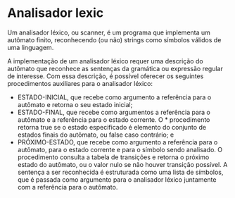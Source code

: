 # Analisador lexic

Um analisador léxico, ou scanner, é um programa que implementa um autômato finito, reconhecendo (ou não) strings como símbolos válidos de uma linguagem.

A implementação de um analisador léxico requer uma descrição do autômato que reconhece as sentenças da gramática ou expressão regular de interesse. Com essa descrição, é possível oferecer os seguintes procedimentos auxiliares para o analisador léxico:
* ESTADO-INICIAL, que recebe como argumento a referência para o autômato e retorna o seu estado inicial;
* ESTADO-FINAL, que recebe como argumentos a referência para o autômato e a referência para o estado corrente. O * procedimento retorna true se o estado especificado é elemento do conjunto de estados finais do autômato, ou false caso contrário; e
* PRÓXIMO-ESTADO, que recebe como argumento a referência para o autômato, para o estado corrente e para o símbolo sendo analisado. O procedimento consulta a tabela de transições e retorna o próximo estado do autômato, ou o valor nulo se não houver transição possível.
A sentença a ser reconhecida é estruturada como uma lista de símbolos, que é passada como argumento para o analisador léxico juntamente com a referência para o autômato.
